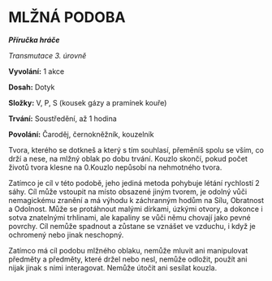 # MLŽNÁ PODOBA

***Příručka hráče***

*Transmutace 3. úrovně*

**Vyvolání:** 1 akce

**Dosah:** Dotyk

**Složky:** V, P, S (kousek gázy a pramínek kouře)

**Trvání:** Soustředění, až 1 hodina

**Povolání:** Čaroděj, černokněžník, kouzelník

Tvora, kterého se dotkneš a který s tím souhlasí, přeměníš spolu se vším, co drží a nese, na mlžný oblak po dobu trvání. Kouzlo skončí, pokud počet životů tvora klesne na 0.Kouzlo nepůsobí na nehmotného tvora. 

Zatímco je cíl v této podobě, jeho jediná metoda pohybuje létání rychlostí 2 sáhy. Cíl může vstoupit na místo obsazené jiným tvorem, je odolný vůči nemagickému zranění a má výhodu k záchranným hodům na Sílu, Obratnost a Odolnost. Může se protáhnout malými dírkami, úzkými otvory, a dokonce i sotva znatelnými trhlinami, ale kapaliny se vůči němu chovají jako pevné povrchy. Cíl nemůže spadnout a zůstane se vznášet ve vzduchu, i když je ochromený nebo jinak neschopný. 

Zatímco má cíl podobu mlžného oblaku, nemůže mluvit ani manipulovat předměty a předměty, které držel nebo nesl, nemůže odložit, použít ani nijak jinak s nimi interagovat. Nemůže útočit ani sesílat kouzla.